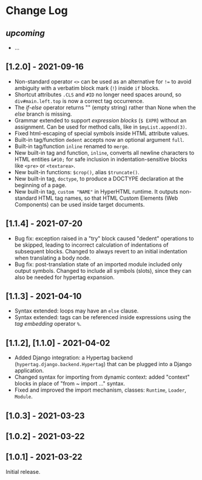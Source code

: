 # Change Log

## *upcoming*

- ...

## [1.2.0] - 2021-09-16

- Non-standard operator `<>` can be used as an alternative for `!=` 
  to avoid ambiguity with a verbatim block mark (`!`) inside `if` blocks.
- Shortcut attributes `.CLS` and `#ID` no longer need spaces around, 
  so `div#main.left.top` is now a correct tag occurrence.
- The *if-else* operator returns "" (empty string) rather than None
  when the *else* branch is missing.
- Grammar extended to support *expression blocks* (`$ EXPR`) without an assignment. 
  Can be used for method calls, like in `$myList.append(3)`.
- Fixed html-escaping of special symbols inside HTML attribute values.
- Built-in tag/function `dedent` accepts now an optional argument `full`.
- Built-in tag/function `inline` renamed to `merge`.
- New built-in tag and function, `inline`, converts all newline characters
  to HTML entities `&#10;` for safe inclusion in indentation-sensitive blocks
  like `<pre>` or `<textarea>`.
- New built-in functions: `$crop()`, alias `$truncate()`.
- New built-in tag, `doctype`, to produce a DOCTYPE declaration at the beginning of a page.
- New built-in tag, `custom "NAME"` in HyperHTML runtime. It outputs 
  non-standard HTML tag names, so that HTML Custom Elements (Web Components)
  can be used inside target documents.

## [1.1.4] - 2021-07-20

- Bug fix: exception raised in a "try" block caused "dedent" operations to be skipped,
  leading to incorrect calculation of indentations of subsequent blocks.
  Changed to always revert to an initial indentation when translating a body node.
- Bug fix: post-translation state of an imported module included only output symbols.
  Changed to include all symbols (slots), since they can also be needed 
  for hypertag expansion.

## [1.1.3] - 2021-04-10

- Syntax extended: loops may have an `else` clause.
- Syntax extended: tags can be referenced inside expressions using the _tag embedding_ operator `%`.

## [1.1.2], [1.1.0] - 2021-04-02

- Added Django integration: a Hypertag backend (`hypertag.django.backend.Hypertag`) that can be plugged into a Django application.
- Changed syntax for importing from dynamic context: added "context" blocks in place of "from ~ import ..." syntax.
- Fixed and improved the import mechanism, classes: `Runtime`, `Loader`, `Module`.

## [1.0.3] - 2021-03-23

## [1.0.2] - 2021-03-22

## [1.0.1] - 2021-03-22

Initial release.
